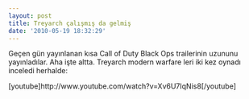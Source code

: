 ```yaml
---
layout: post
title: Treyarch çalışmış da gelmiş
date: '2010-05-19 18:32:29'
---
```


<p style="text-align: left;">Geçen gün yayınlanan kısa Call of Duty Black Ops trailerinin uzununu yayınladılar. Aha işte altta. Treyarch modern warfare leri iki kez oynadı inceledi herhalde:</p>
<p style="text-align: left;">[youtube]http://www.youtube.com/watch?v=Xv6U7IqNis8[/youtube]</p>